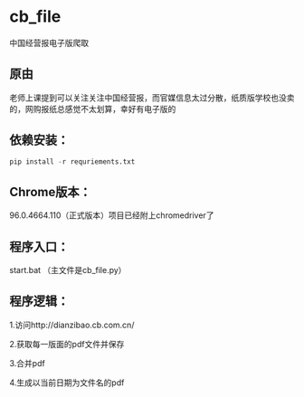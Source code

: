 # cb_file

中国经营报电子版爬取

## 原由

 老师上课提到可以关注关注中国经营报，而官媒信息太过分散，纸质版学校也没卖的，网购报纸总感觉不太划算，幸好有电子版的

## 依赖安装：

```python
pip install -r requriements.txt
```

## Chrome版本：

 96.0.4664.110（正式版本）项目已经附上chromedriver了

## 程序入口：

start.bat （主文件是cb_file.py）

## 程序逻辑：

1.访问http://dianzibao.cb.com.cn/

2.获取每一版面的pdf文件并保存

3.合并pdf

4.生成以当前日期为文件名的pdf
